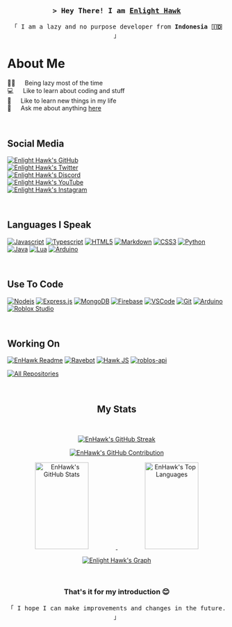 <!-- Intro -->
<h3 align="center">
  <samp>&gt; Hey There! I am
    <b><a href="https://github.com/Enhawk">Enlight Hawk</a></b>
  </samp>
</h3>

<p align="center">
  <samp>「 I am a lazy and no purpose developer from <b>Indonesia 🇮🇩</b> 」</samp>
</p>

<!-- About Section -->
# About Me

<p>
  🛌🏽 &emsp; Being lazy most of the time <br />
  💻 &emsp; Like to learn about coding and stuff <br />
  📝 &emsp; Like to learn new things in my life <br />
  💬 &emsp; Ask me about anything <a href="https://github.com/EnHawk/EnHawk/issues">here</a> <br />
</p>

<br />

## Social Media

[![Enlight Hawk's GitHub](https://img.shields.io/badge/GitHub-2D333B?style=for-the-badge&logo=github)](https://github.com/EnHawk)
<br />
[![Enlight Hawk's Twitter](https://img.shields.io/badge/Twitter-black?style=for-the-badge&logo=x)](https://twitter.com/EnlightHawk)
<br />
[![Enlight Hawk's Discord](https://img.shields.io/badge/Discord-5865F2?style=for-the-badge&logo=discord&logoColor=white)](https://discordapp.com/users/456564388300718120)
<br />
[![Enlight Hawk's YouTube](https://img.shields.io/badge/YouTube-FF0000?style=for-the-badge&logo=youtube)](https://www.youtube.com/@EnlightHawk)
<br />
[![Enlight Hawk's Instagram](https://img.shields.io/badge/Instagram-white?style=for-the-badge&logo=instagram)](https://www.instagram.com/enlight_hawk)

<br />

## Languages I Speak

[![Javascript](https://img.shields.io/badge/Javascript-F0DB4F?style=for-the-badge&logo=javascript&logoColor=black)](https://www.javascript.com)
[![Typescript](https://img.shields.io/badge/Typescript-007acc?style=for-the-badge&logo=typescript&logoColor=white)](https://www.typescriptlang.org)
[![HTML5](https://img.shields.io/badge/HTML5-E34F26?style=for-the-badge&logo=html5&logoColor=white)](https://developer.mozilla.org/en-US/docs/Web/HTML)
[![Markdown](https://img.shields.io/badge/Markdown-000000?style=for-the-badge&logo=markdown)](https://en.wikipedia.org/wiki/Markdown)
[![CSS3](https://img.shields.io/badge/CSS3-1572B6?style=for-the-badge&logo=css3&logoColor=white)](https://developer.mozilla.org/en-US/docs/Web/CSS)
[![Python](https://img.shields.io/badge/python-3670A0?style=for-the-badge&logo=python&logoColor=white)](https://www.python.org)
[![Java](https://img.shields.io/badge/Java-EC2025?style=for-the-badge&logo=openjdk&logoColor=white)](https://www.java.com)
[![Lua](https://img.shields.io/badge/Lua-0B0AEA?style=for-the-badge&logo=lua&)](https://www.lua.org)
[![Arduino](https://img.shields.io/badge/Arduino-00979D?style=for-the-badge&logo=arduino&&logoColor=white)](https://www.arduino.cc)

<br />

## Use To Code

[![Nodejs](https://img.shields.io/badge/Nodejs-3C873A?style=for-the-badge&logo=node.js&logoColor=white)](https://nodejs.org)
[![Express.js](https://img.shields.io/badge/Express.js-000000?style=for-the-badge&logo=express)](https://expressjs.com)
[![MongoDB](https://img.shields.io/badge/MongoDB-4EA94B?style=for-the-badge&logo=mongodb&logoColor=white)](https://www.mongodb.com)
[![Firebase](https://img.shields.io/badge/Firebase-FFCA2B?style=for-the-badge&logo=firebase&logoColor=black)](https://firebase.google.com)
[![VSCode](https://img.shields.io/badge/Visual_Studio-0078D7?style=for-the-badge&logo=visual%20studio&logoColor=white)](https://code.visualstudio.com)
[![Git](https://img.shields.io/badge/Git-F05032?style=for-the-badge&logo=git&logoColor=white)](https://git-scm.com)
[![Arduino](https://img.shields.io/badge/Arduino-00979D?style=for-the-badge&logo=arduino&logoColor=white)](https://www.arduino.cc)
[![Roblox Studio](https://img.shields.io/badge/Roblox%20Studio-2BB1FF?style=for-the-badge&logo=roblox)](https://create.roblox.com)

<br />

## Working On

[![EnHawk Readme](https://github-readme-stats.vercel.app/api/pin/?username=EnHawk&repo=EnHawk&bg_color=0D1117&title_color=C9D1D9&text_color=8B949E)](https://github.com/EnHawk/EnHawk#readme)
[![Ravebot](https://github-readme-stats.vercel.app/api/pin/?username=EnHawk&repo=Ravebot&bg_color=0D1117&title_color=C9D1D9&text_color=8B949E&border_color=C9044C)](https://github.com/EnHawk/Ravebot)
[![Hawk JS](https://github-readme-stats.vercel.app/api/pin/?username=EnHawk&repo=hawk.js&bg_color=0D1117&title_color=C9D1D9&text_color=8B949E&border_color=F0DB4F)](https://github.com/EnHawk/hawk.js)
[![roblos-api](https://github-readme-stats.vercel.app/api/pin/?username=EnHawk&repo=roblos-api&bg_color=0D1117&title_color=C9D1D9&text_color=8B949E&border_color=2BB1FF)](https://github.com/EnHawk/roblos-api)

[![All Repositories](https://img.shields.io/badge/All%20Repositories-21262D?style=for-the-badge&logo=git&logoColor=white)](https://github.com/EnHawk?tab=repositories)

<br />

<h2 align="center">My Stats</h2>

<br />

<p align="center">
  <a href="https://github.com/EnHawk">
    <img src="https://github-readme-streak-stats.herokuapp.com/?user=EnHawk&theme=dark&background=0D1117" alt="EnHawk's GitHub Streak" />
  </a>
</p>

<p align="center">
  <a href="https://github.com/EnHawk">
    <img src="https://github-profile-summary-cards.vercel.app/api/cards/profile-details?username=EnHawk&theme=dark" alt="EnHawk's GitHub Contribution" />
  </a>
</p>

<p align="center">
  <a href="https://github.com/EnHawk">
    <img src="https://denvercoder1-github-readme-stats.vercel.app/api?username=EnHawk&show_icons=true&count_private=true&theme=react&bg_color=0D1117&title_color=FFFFFFF&icon_color=F8D866" alt="EnHawk's GitHub Stats" height="200px" width="49.5%" />
  </a>
  <a href="https://github.com/EnHawk">
    <img src="https://denvercoder1-github-readme-stats.vercel.app/api/top-langs/?username=EnHawk&langs_count=8&layout=compact&theme=react&bg_color=0D1117&title_color=FFFFFF&icon_color=F8D866" alt="EnHawk's Top Languages" height="200px" width="49.5%"/>
  </a>
</p>

<p align="center">
  <a href="https://github.com/EnHawk">
    <img src="https://github-readme-activity-graph.vercel.app/graph?username=EnHawk&custom_title=Enlight%20Hawk's%20GitHub%20Activity%20Graph&bg_color=0D1117&color=FFFFFF&line=00FFFF&point=00FFFF&area_color=FFFFFF&title_color=FFFFFF&area=true" alt="Enlight Hawk's Graph" />
  </a>
</p>

<br />

<h3 align="center">
  That's it for my introduction 😊
</h3>
<p align="center">
  <samp>「 I hope I can make improvements and changes in the future. 」</samp>
</p>
<!---
EnHawk/EnHawk is a ✨ special ✨ repository because its `README.md` (this file) appears on your GitHub profile.
You can click the Preview link to take a look at your changes.
--->

